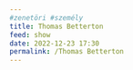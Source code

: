 ```yaml
---
#zenetöri #személy
title: Thomas Betterton
feed: show
date: 2022-12-23 17:30
permalink: /Thomas Betterton
---
```

